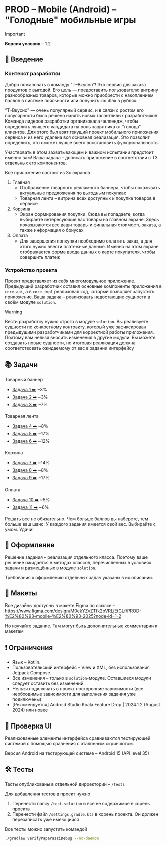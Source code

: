 # PROD – Mobile (Android) – "Голодные" мобильные игры

> [!IMPORTANT]
> **Версия условия** – 1.2

## 🚀 Введение

### Контекст разработки


Добро пожаловать в команду "Т–Вкусно"! Это сервис для заказа продуктов с выгодой. Его цель — предоставить пользователю витрину разнообразных товаров, которые можно приобрести с накоплением баллов в системе лояльности или получить кэшбэк в рублях.

"Т–Вкусно" — очень популярный сервис, и в связи с ростом его популярности было решено нанять новых талантливых разработчиков. Команда лидеров разработки организовала челлендж, чтобы определить лучшего кандидата на роль защитника от "голода" клиентов. Для этого был взят текущий проект мобильного приложения сервиса и из него удалена вся основная реализация. Это позволит определить, кто сможет лучше всего восстановить функциональность. 

Участвовать в этом захватывающем и важном испытании предстоит именно вам! Ваша задача – дописать приложение в соответствии с ТЗ отдельных его компонентов.

Все приложение состоит из 3х экранов

1. Главная
    - Отображение товарного рекламного баннера, чтобы показывать актуальные предложения по выгодным покупках
    - Товарная лента – витрина всех доступных к покупке товаров в сервисе
2. Корзина 
    - Экран формирования покупки. Сюда вы попадаете, когда выбираете интересующие вас товары на главном экране. Здесь показываются все ваши товары и финальная стоимость заказа, а также информация о бонусах
3. Оплата
    - Для завершения попкупки необходимо оплатить заказ, а для этого нужно ввести платежные данные. Именно на этом экране отображается форма ввода данных о карте покупателя, чтобы совершить платеж

### Устройство проекта

Проект представляет из себя многомодульное приложение. Предыдущий разработчик оставил основные компоненты приложения в `core-api`, а в `core-impl` реализовал код, который позволяет запустить приложение. Ваша задача – реализовать недостающие сущности в своём модуле `solution`.

> [!WARNING]
> Вести разработку нужно строго в модуле `solution`. Вы реализуете сущности по конкретному контракту, который уже зафиксирован предыдущими разработчиками для корректной работы приложения. Поэтому вам нельзя вносить изменения в другие модули. Вы можете создавать новые сущности, но итоговая реализация должна соответствовать ожидаемому от вас в задании интерфейсу

## 📚 Задачи

Товарный баннер
* [Задача 1 ➡️](Task/Task1.md) ~3%
* [Задача 2 ➡️](Task/Task2.md) ~3%
* [Задача 3 ➡️](Task/Task3.md) ~7%

Товарная лента
* [Задача 4 ➡️](Task/Task4.md) ~8%
* [Задача 5 ➡️](Task/Task5.md) ~17%
* [Задача 6 ➡️](Task/Task6.md) ~12%

Корзина
* [Задача 7 ➡️](Task/Task7.md) ~14%
* [Задача 8 ➡️](Task/Task8.md) ~8%
* [Задача 9 ➡️](Task/Task9.md) ~17%

Оплата
* [Задача 10 ➡️](Task/Task10.md) ~5%
* [Задача 11 ➡️](Task/Task11.md) ~6%

Решать все не обязательно. Чем больше баллов вы наберете, тем больше ваш шанс. У каждого задания имеется свой вес. Выбирайте с умом. Удачи!

## 📝 Оформление

Решение задания – реализация отдельного класса. Поэтому ваше решение ожидается в методах классов, перечисленных в условиях задачи и размещённых в модуле `solution`.

Требования к оформлению отдельных задач указаны в их описании.

## 🎨 Макеты

Все дизайны доступны в макете Figma по ссылке – https://www.figma.com/design/M0ekYZvZTfk2bVRLjEtGLf/PROD-%E2%80%93-mobile-%E2%80%93-2025?node-id=1-2

Но изучайте задание. Там могут быть дополнительные комментарии к макетам

## ❗️ Ограничения

* Язык – Kotlin.
* Пользовательский интерфейс – View и XML, без использования Jetpack Compose.
* Все изменения – только в `solution`-модуле. Оставшиеся модули следует оставить без изменений.
* Нельзя подключать в проект посторонние зависимости (все необходимые зависимости для выполнения задания уже подключены)
* [Рекомендуется] Android Studio Koala Feature Drop | 2024.1.2 (August 2024) или новее

## 🔄 Проверка UI

Реализованные элементы интерфейса сравниваются тестирующей системой с помощью сравнения с эталонным скриншотом.

Версия Android на тестирующей системе – Android 15 (API level 35)

## 🛠️ Тесты

Тесты опубликованы в отдельной дирректории – `/Tests`

Для добавления тестов в проект нужно
1. Перенести папку `/test-solution` и все ее содержимое в корень проекта
2. Перенести файл `/settings.gradle.kts` в корень проекта. Он должен перезаписать уже имеющийся

Все тесты можно запустить командой 
```bash
./gradlew verifyPaparazziDebug --no-daemon
```
